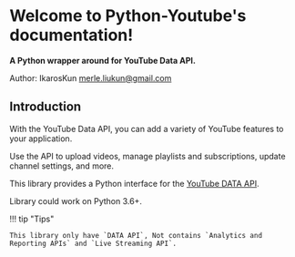 # Welcome to Python-Youtube's documentation!

**A Python wrapper around for YouTube Data API.**

Author: IkarosKun <merle.liukun@gmail.com>

## Introduction


With the YouTube Data API, you can add a variety of YouTube features to your application. 

Use the API to upload videos, manage playlists and subscriptions, update channel settings, and more.

This library provides a Python interface for the [YouTube DATA API](https://developers.google.com/youtube/v3).

Library could work on Python 3.6+.

!!! tip "Tips"

    This library only have `DATA API`, Not contains `Analytics and Reporting APIs` and `Live Streaming API`.
